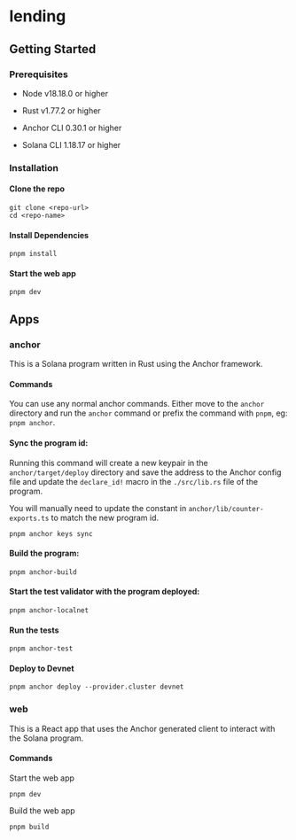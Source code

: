 # lending

## Getting Started

### Prerequisites

- Node v18.18.0 or higher

- Rust v1.77.2 or higher
- Anchor CLI 0.30.1 or higher
- Solana CLI 1.18.17 or higher

### Installation

#### Clone the repo

```shell
git clone <repo-url>
cd <repo-name>
```

#### Install Dependencies

```shell
pnpm install
```

#### Start the web app

```
pnpm dev
```

## Apps

### anchor

This is a Solana program written in Rust using the Anchor framework.

#### Commands

You can use any normal anchor commands. Either move to the `anchor` directory and run the `anchor` command or prefix the command with `pnpm`, eg: `pnpm anchor`.

#### Sync the program id:

Running this command will create a new keypair in the `anchor/target/deploy` directory and save the address to the Anchor config file and update the `declare_id!` macro in the `./src/lib.rs` file of the program.

You will manually need to update the constant in `anchor/lib/counter-exports.ts` to match the new program id.

```shell
pnpm anchor keys sync
```

#### Build the program:

```shell
pnpm anchor-build
```

#### Start the test validator with the program deployed:

```shell
pnpm anchor-localnet
```

#### Run the tests

```shell
pnpm anchor-test
```

#### Deploy to Devnet

```shell
pnpm anchor deploy --provider.cluster devnet
```

### web

This is a React app that uses the Anchor generated client to interact with the Solana program.

#### Commands

Start the web app

```shell
pnpm dev
```

Build the web app

```shell
pnpm build
```
